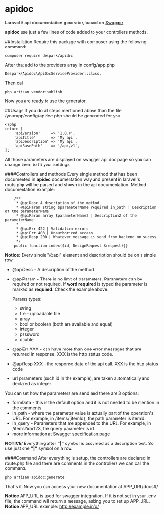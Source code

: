 # apidoc
Laravel 5 api documentation generator, based on [Swagger](http://swagger.io/) 

**apidoc** use just a few lines of code added to your controllers methods.  

##Installation
Require this package with composer using the following command:

    composer require despark/apidoc
     
After that add to the providers array in config/app.php
 
    Despark\Apidoc\ApiDocServiceProvider::class,
    
Then call

    php artisan vendor:publish

Now you are ready to use the generator.

##Usage
If you do all steps mentioned above than the file /yourapp/config/apidoc.php should be generated for you. 

    <?php
    return [
        'apiVersion'     => '1.0.0',
        'apiTitle'       => 'My api',
        'apiDescription' => 'My api',
        'apiBasePath'    => '/api/v1',
    ];

All those parameters are displayed on swagger api doc page so you can change them to fit your settings. 

####Controllers and methods
Every single method that has been documented in **apidoc** documentation way and present in laravel's routs.php will be parsed and shown in the api documentation.
Method documentation example:

       
        /**
         * @apiDesc A description of the method
         * @apiParam string $parameterName required in_path | Description of the parameterName  
         * @apiParam array $parameterName2 | Description2 of the parameterName
         *
         * @apiErr 422 | Validation errors
         * @apiErr 403 | Unauthorized access
         * @apiResp 200 | Whatever message is send from backend on sucess
         */
        public function index($id, DesignRequest $request){}

**Notice:** Every single "@api" element and description should be on a single row.
- @apiDesc - A description of the method
- @apiParam - There is no limit of parameters. Parameters can be required or not required. If **word required** is typed the parameter is marked as **required**. Check the example above. 

    Params types:
    - string
    - file - uploadable file
    - array
    - bool or boolean (both are available and equal)
    - integer
    - password
    - double 

- @apiErr XXX - can have more than one error messages that are returned in response. XXX is the http status code.
- @apiResp XXX - the response data of the api call. XXX is the http status code.
- url parameters (such id in the example), are taken automatically and declared as integer
  
You can set how the parameters are send and there are 3 options:

- formData - this is the default option and it is not needed to be mention in the comments
- in_path - where the parameter value is actually part of the operation's URL. For example, in /items/{itemId}, the path parameter is itemId.
- in_query - Parameters that are appended to the URL. For example, in /items?id=123, the query parameter is id.
- more information at [Swagger specification page](http://swagger.io/specification/) 

**NOTICE:**
Everything after **"|"** symbol is assumed as a description text. So use just one **"|"** symbol on a row. 

####Command
After everything is setup, the controllers are declared in route.php file and there are comments in the controllers we can call the command.

    php artisan apidoc:generate

That's it. Now you can access your new documentation at APP_URL/docs#/

**Notice** APP_URL is used for swagger integration. If it is not set in your .env file, the command will return a message, asking you to set up APP_URL.      
**Notice** APP_URL example: http://example.info/       